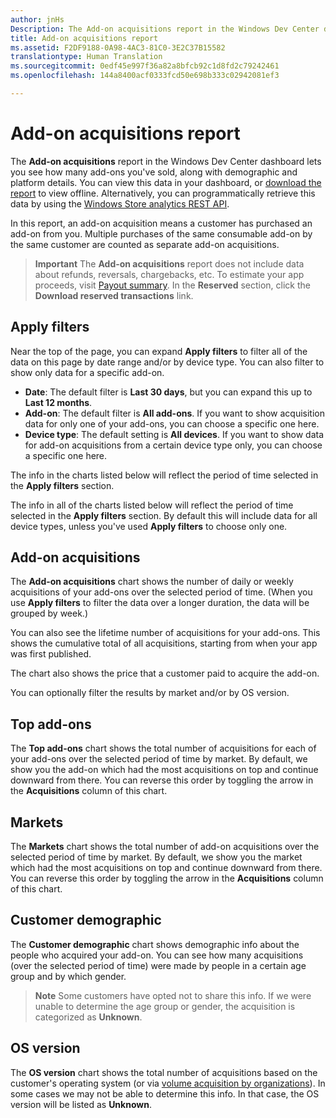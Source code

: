 ```yaml
---
author: jnHs
Description: The Add-on acquisitions report in the Windows Dev Center dashboard lets you see how many add-ons you've sold, along with demographic and platform details.
title: Add-on acquisitions report
ms.assetid: F2DF9188-0A98-4AC3-81C0-3E2C37B15582
translationtype: Human Translation
ms.sourcegitcommit: 0edf45e997f36a82a8bfcb92c1d8fd2c79242461
ms.openlocfilehash: 144a8400acf0333fcd50e698b333c02942081ef3

---
```


# Add-on acquisitions report


The **Add-on acquisitions** report in the Windows Dev Center dashboard lets you see how many add-ons you've sold, along with demographic and platform details. You can view this data in your dashboard, or [download the report](download-analytic-reports.md) to view offline. Alternatively, you can programmatically retrieve this data by using the [Windows Store analytics REST API](../monetize/access-analytics-data-using-windows-store-services.md).

In this report, an add-on acquisition means a customer has purchased an add-on from you. Multiple purchases of the same consumable add-on by the same customer are counted as separate add-on acquisitions.

> **Important**  The **Add-on acquisitions** report does not include data about refunds, reversals, chargebacks, etc. To estimate your app proceeds, visit [Payout summary](payout-summary.md). In the **Reserved** section, click the **Download reserved transactions** link.

## Apply filters


Near the top of the page, you can expand **Apply filters** to filter all of the data on this page by date range and/or by device type. You can also filter to show only data for a specific add-on.

-   **Date**: The default filter is **Last 30 days**, but you can expand this up to **Last 12 months**.
-   **Add-on**: The default filter is **All add-ons**. If you want to show acquisition data for only one of your add-ons, you can choose a specific one here.
-   **Device type**: The default setting is **All devices**. If you want to show data for add-on acquisitions from a certain device type only, you can choose a specific one here.

The info in the charts listed below will reflect the period of time selected in the **Apply filters** section.

The info in all of the charts listed below will reflect the period of time selected in the **Apply filters** section. By default this will include data for all device types, unless you've used **Apply filters** to choose only one.

## Add-on acquisitions


The **Add-on acquisitions** chart shows the number of daily or weekly acquisitions of your add-ons over the selected period of time. (When you use **Apply filters** to filter the data over a longer duration, the data will be grouped by week.)

You can also see the lifetime number of acquisitions for your add-ons. This shows the cumulative total of all acquisitions, starting from when your app was first published.

The chart also shows the price that a customer paid to acquire the add-on.

You can optionally filter the results by market and/or by OS version.

## Top add-ons

The **Top add-ons** chart shows the total number of acquisitions for each of your add-ons over the selected period of time by market. By default, we show you the add-on which had the most acquisitions on top and continue downward from there. You can reverse this order by toggling the arrow in the **Acquisitions** column of this chart.

## Markets

The **Markets** chart shows the total number of add-on acquisitions over the selected period of time by market. By default, we show you the market which had the most acquisitions on top and continue downward from there. You can reverse this order by toggling the arrow in the **Acquisitions** column of this chart.

## Customer demographic

The **Customer demographic** chart shows demographic info about the people who acquired your add-on. You can see how many acquisitions (over the selected period of time) were made by people in a certain age group and by which gender.

> **Note**  Some customers have opted not to share this info. If we were unable to determine the age group or gender, the acquisition is categorized as **Unknown**.

## OS version

The **OS version** chart shows the total number of acquisitions based on the customer's operating system (or via [volume acquisition by organizations](organizational-licensing.md)). In some cases we may not be able to determine this info. In that case, the OS version will be listed as **Unknown**.

 

 



<!--HONumber=Aug16_HO3-->


